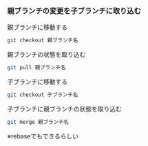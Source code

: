 ### 親ブランチの変更を子ブランチに取り込む
親ブランチに移動する
```bash
git checkout 親ブランチ名
```

親ブランチの状態を取り込む
```bash
git pull 親ブランチ名
```

子ブランチに移動する
```bash
git checkout 子ブランチ名
```

子ブランチに親ブランチの状態を取り込む
```bash
git merge 親ブランチ名
```
※rebaseでもできるらしい
